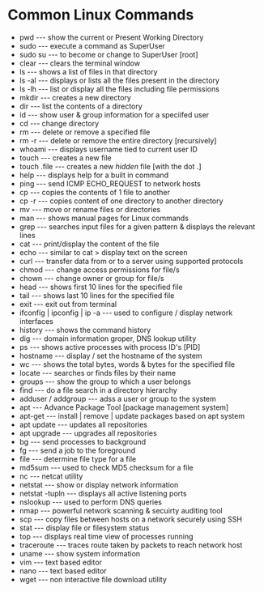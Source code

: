 # Common Linux Commands


* pwd --- show the current or Present Working Directory
* sudo --- execute a command as SuperUser
* sudo su --- to become or change to SuperUser [root]
* clear --- clears the terminal window
* ls --- shows a list of files in that directory
* ls -al --- displays or lists all the files present in the directory
* ls -lh --- list or display all the files including file permissions
* mkdir --- creates a new directory 
* dir --- list the contents of a directory
* id --- show user & group information for a speciifed user
* cd --- change directory
* rm --- delete or remove a specified file
* rm -r --- delete or remove the entire directory [recursively]
* whoami --- displays username tied to current user ID
* touch --- creates a new file
* touch .file --- creates a new *hidden* file [with the dot .]
* help --- displays help for a built in command
* ping --- send ICMP ECHO_REQUEST to network hosts
* cp --- copies the contents of 1 file to another 
* cp -r --- copies content of one directory to another directory 
* mv --- move or rename files or directories 
* man --- shows manual pages for Linux commands
* grep --- searches input files for a given pattern & displays the relevant lines
* cat --- print/display the content of the file
* echo --- similar to cat > display text on the screen
* curl --- transfer data from or to a server using supported protocols
* chmod --- change access permissions for file/s
* chown --- change owner or group for file/s
* head --- shows first 10 lines for the specified file
* tail --- shows last 10 lines for the specified file
* exit --- exit out from terminal
* ifconfig | ipconfig | ip -a --- used to configure / display network interfaces
* history --- shows the command history
* dig --- domain information groper, DNS lookup utility
* ps --- shows active processes with process ID's [PID]
* hostname --- display / set the hostname of the system
* wc --- shows the total bytes, words & bytes for the specified file
* locate --- searches or finds files by their name
* groups --- show the group to which a user belongs
* find --- do a file search in a directory hierarchy
* adduser / addgroup --- adss a user or group to the system
* apt --- Advance Package Tool [package management system]
* apt-get --- install | remove | update packages based on apt system
* apt update --- updates all repositories
* apt upgrade --- upgrades all repositories
* bg --- send processes to background
* fg --- send a job to the foreground
* file --- determine file type for a file
* md5sum --- used to check MD5 checksum for a file
* nc --- netcat utility
* netstat --- show or display network information
* netstat -tupln --- displays all active listening ports
* nslookup --- used to perform DNS queries
* nmap --- powerful network scanning & secuirty auditing tool
* scp --- copy files between hosts on a network securely using SSH
* stat --- display file or filesystem status
* top --- displays real time view of processes running
* traceroute --- traces route taken by packets to reach network host
* uname --- show system information
* vim --- text based editor
* nano --- text based editor
* wget --- non interactive file download utility








